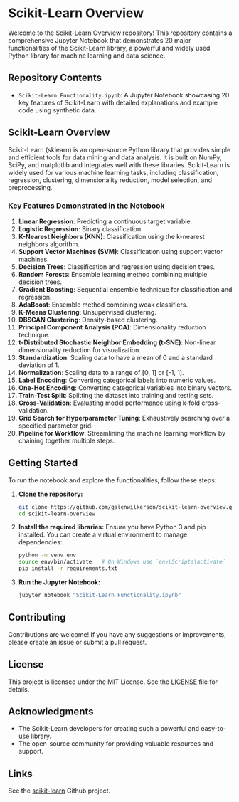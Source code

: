 # Scikit-Learn Overview

Welcome to the Scikit-Learn Overview repository! This repository contains a comprehensive Jupyter Notebook that demonstrates 20 major functionalities of the Scikit-Learn library, a powerful and widely used Python library for machine learning and data science.

## Repository Contents

- `Scikit-Learn Functionality.ipynb`: A Jupyter Notebook showcasing 20 key features of Scikit-Learn with detailed explanations and example code using synthetic data.

## Scikit-Learn Overview

Scikit-Learn (sklearn) is an open-source Python library that provides simple and efficient tools for data mining and data analysis. It is built on NumPy, SciPy, and matplotlib and integrates well with these libraries. Scikit-Learn is widely used for various machine learning tasks, including classification, regression, clustering, dimensionality reduction, model selection, and preprocessing.

### Key Features Demonstrated in the Notebook

1. **Linear Regression**: Predicting a continuous target variable.
2. **Logistic Regression**: Binary classification.
3. **K-Nearest Neighbors (KNN)**: Classification using the k-nearest neighbors algorithm.
4. **Support Vector Machines (SVM)**: Classification using support vector machines.
5. **Decision Trees**: Classification and regression using decision trees.
6. **Random Forests**: Ensemble learning method combining multiple decision trees.
7. **Gradient Boosting**: Sequential ensemble technique for classification and regression.
8. **AdaBoost**: Ensemble method combining weak classifiers.
9. **K-Means Clustering**: Unsupervised clustering.
10. **DBSCAN Clustering**: Density-based clustering.
11. **Principal Component Analysis (PCA)**: Dimensionality reduction technique.
12. **t-Distributed Stochastic Neighbor Embedding (t-SNE)**: Non-linear dimensionality reduction for visualization.
13. **Standardization**: Scaling data to have a mean of 0 and a standard deviation of 1.
14. **Normalization**: Scaling data to a range of [0, 1] or [-1, 1].
15. **Label Encoding**: Converting categorical labels into numeric values.
16. **One-Hot Encoding**: Converting categorical variables into binary vectors.
17. **Train-Test Split**: Splitting the dataset into training and testing sets.
18. **Cross-Validation**: Evaluating model performance using k-fold cross-validation.
19. **Grid Search for Hyperparameter Tuning**: Exhaustively searching over a specified parameter grid.
20. **Pipeline for Workflow**: Streamlining the machine learning workflow by chaining together multiple steps.

## Getting Started

To run the notebook and explore the functionalities, follow these steps:

1. **Clone the repository:**
    ```bash
    git clone https://github.com/galenwilkerson/scikit-learn-overview.git
    cd scikit-learn-overview
    ```

2. **Install the required libraries:**
    Ensure you have Python 3 and pip installed. You can create a virtual environment to manage dependencies:
    ```bash
    python -m venv env
    source env/bin/activate   # On Windows use `env\Scripts\activate`
    pip install -r requirements.txt
    ```

3. **Run the Jupyter Notebook:**
    ```bash
    jupyter notebook "Scikit-Learn Functionality.ipynb"
    ```

## Contributing

Contributions are welcome! If you have any suggestions or improvements, please create an issue or submit a pull request.

## License

This project is licensed under the MIT License. See the [LICENSE](LICENSE) file for details.

## Acknowledgments

- The Scikit-Learn developers for creating such a powerful and easy-to-use library.
- The open-source community for providing valuable resources and support.

## Links

See the [scikit-learn](https://github.com/scikit-learn/scikit-learn) Github project.

